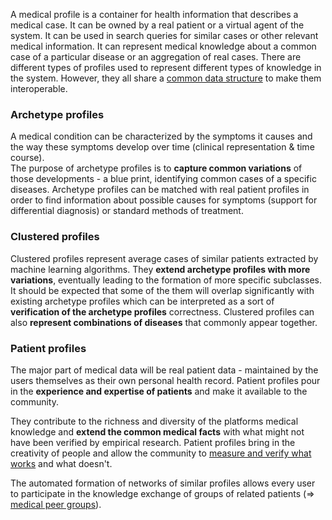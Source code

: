 A medical profile is a container for health information that describes a medical case. It can be owned by a real patient or a virtual agent of the system. It can be used in search queries for similar cases or other relevant medical information. It can represent medical knowledge about a common case of a particular disease or an aggregation of real cases. There are different types of profiles used to represent different types of knowledge in the system. However, they all share a [common data structure](Medical-Data-Model) to make them interoperable. 

<a name="archetype-profiles"></a>
### Archetype profiles
A medical condition can be characterized by the symptoms it causes and the way these symptoms develop over time (clinical representation & time course).  
The purpose of archetype profiles is to **capture common variations** of those developments - a blue print, identifying common cases of a specific diseases. Archetype profiles can be matched with real patient profiles in order to find information about possible causes for symptoms (support for differential diagnosis) or standard methods of treatment.

<a name="clustered-profiles"></a>
### Clustered profiles
Clustered profiles represent average cases of similar patients extracted by machine learning algorithms. They **extend archetype profiles with more variations**, eventually leading to the formation of more specific subclasses. It should be expected that some of the them will overlap significantly with existing archetype profiles which can be interpreted as a sort of **verification of the archetype profiles** correctness. Clustered profiles can also **represent combinations of diseases** that commonly appear together.

<a name="patient-profiles"></a>
### Patient profiles
The major part of medical data will be real patient data - maintained by the users themselves as their own personal health record. Patient profiles pour in the **experience and expertise of patients** and make it available to the community.  

They contribute to the richness and diversity of the platforms medical knowledge and **extend the common medical facts** with what might not have been verified by empirical research. Patient profiles bring in the creativity of people and allow the community to [measure and verify what works](FAQ#focus-on-what-helps) and what doesn't.
 
The automated formation of networks of similar profiles  allows every user to participate in the knowledge exchange of groups of related patients (=> [medical peer groups](Features#medical-peer-groups)). 